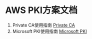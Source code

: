 # AWS PKI方案文档

1. Private CA使用指南
[Private CA ](https://github.com/outsider7/AWSPKI/blob/main/PrivateCA/README.md) 
2. Microsoft PKI使用指南
[Microsoft PKI](https://github.com/outsider7/AWSPKI/blob/main/MicrosoftPKI/README.md) 